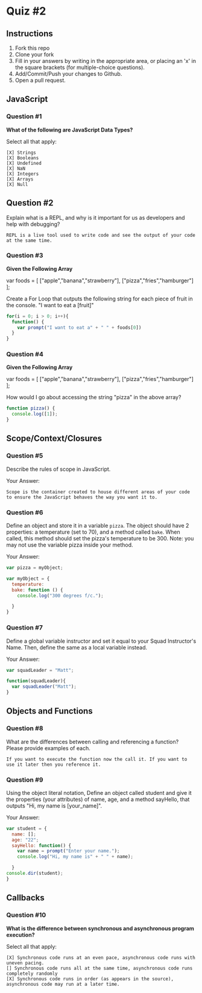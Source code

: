 # Quiz #2

## Instructions

1. Fork this repo
2. Clone your fork
3. Fill in your answers by writing in the appropriate area, or placing an 'x' in
the square brackets (for multiple-choice questions).
4. Add/Commit/Push your changes to Github.
5. Open a pull request.

## JavaScript

### Question #1

**What of the following are JavaScript Data Types?**

Select all that apply:
```
[X] Strings
[X] Booleans
[X] Undefined
[X] NaN
[X] Integers
[X] Arrays
[X] Null
```

## Question #2

Explain what is a REPL, and why is it important for us as developers and help with debugging?

```text
REPL is a live tool used to write code and see the output of your code at the same time.
```
### Question #3

**Given the Following Array**

var foods = [ ["apple","banana","strawberry"], ["pizza","fries","hamburger"] ];

Create a For Loop that outputs the following string for each piece of fruit in the console. "I want to eat a [fruit]"

```js
for(i = 0; i > 0; i++){
  function() {
    var prompt("I want to eat a" + " " + foods[0])
  }
}
```
### Question #4

**Given the Following Array**

var foods = [ ["apple","banana","strawberry"], ["pizza","fries","hamburger"] ];

How would I go about accessing the string "pizza" in the above array?

```js
function pizza() {
  console.log([1]);
}
```

## Scope/Context/Closures

### Question #5

Describe the rules of scope in JavaScript.

Your Answer:
```text
Scope is the container created to house different areas of your code to ensure the JavaScript behaves the way you want it to.
```

### Question #6

Define an object and store it in a variable `pizza`. The object should have 2
properties: a temperature (set to 70), and a method called `bake`. When called,
this method should set the pizza's temperature to be 300. Note: you may not use
the variable pizza inside your method.

Your Answer:
```js
var pizza = myObject;

var myObject = {
  temperature:
  bake: function () {
    console.log("300 degrees f/c.");

  }
}
```

### Question #7

Define a global variable instructor and set it equal to your Squad Instructor's Name. Then, define the same as a local variable instead.

Your Answer:
```js
var squadLeader = "Matt";

function(squadLeader){
  var squadLeader("Matt");
}


```

## Objects and Functions

### Question #8

What are the differences between calling and referencing a function? Please provide examples of each.

```text
If you want to execute the function now the call it. If you want to use it later then you reference it.
```
### Question #9

Using the object literal notation, Define an object called student and give it the properties (your attributes) of name, age, and a method sayHello, that outputs "Hi, my name is [your_name]".

Your Answer:
```js
var student = {
  name: [];
  age: "22";
  sayHello: function() {
    var name = prompt("Enter your name.");
    console.log("Hi, my name is" + " " + name);

  }
console.dir(student);
}
```

## Callbacks

### Question #10

**What is the difference between synchronous and asynchronous program execution?**

Select all that apply:
```
[X] Synchronous code runs at an even pace, asynchronous code runs with uneven pacing.
[] Synchronous code runs all at the same time, asynchronous code runs completely randomly
[X] Synchronous code runs in order (as appears in the source), asynchronous code may run at a later time.
```
